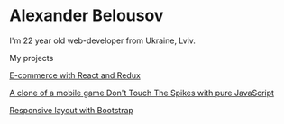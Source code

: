 # Alexander Belousov
I'm 22 year old web-developer from Ukraine, Lviv.

My projects

[E-commerce with React and Redux](https://github.com/AlexanderRyb/E-commerce)


[A clone of a mobile game Don't Touch The Spikes with pure JavaScript](https://alexanderryb.github.io/dont-touch-the-spikes-clone/)

[Responsive layout with Bootstrap](https://github.com/AlexanderRyb/responsive-bootstrap-layout)

<!---
AlexanderRyb/AlexanderRyb is a ✨ special ✨ repository because its `README.md` (this file) appears on your GitHub profile.
You can click the Preview link to take a look at your changes.
--->
